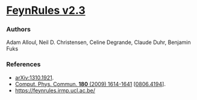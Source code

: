[FeynRules v2.3](https://feynrules.irmp.ucl.ac.be/)
=========

### Authors

Adam Alloul, Neil D. Christensen, Celine Degrande, Claude Duhr, Benjamin Fuks

### References

 * [arXiv:1310.1921](http://arxiv.org/abs/1310.1921).
 * [Comput. Phys. Commun. **180** (2009) 1614-1641](http://dx.doi.org/10.1016/j.cpc.2009.02.018) [[0806.4194](http://arxiv.org/abs/0806.4194)].
 * https://feynrules.irmp.ucl.ac.be/
